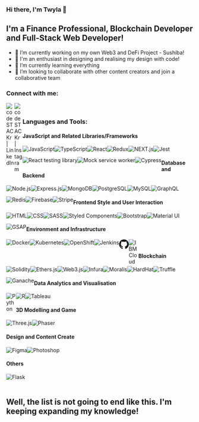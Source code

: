 ### Hi there, I'm Twyla 👋

## I'm a Finance Professional, Blockchain Developer and Full-Stack Web Developer!
- 🔭 I’m currently working on my own Web3 and DeFi Project - Sushiba!
- 🥷 I'm an enthusiast in designing and realising my design with code!
- 🌱 I’m currently learning everything
- 👯 I’m looking to collaborate with other content creators and join a collaborative team 


### Connect with me:
<a href="https://www.linkedin.com/in/weiyu-tang-297116186/" target="_blank" rel="noreferer" >
<img align="left" alt="codeSTACKr | LinkedIn" width="22px" src="https://cdn.jsdelivr.net/npm/simple-icons@v3/icons/linkedin.svg" />
</a>

<a href="https://www.instagram.com/twyla_weiyu_tang/" target="_blank" rel="noreferer" >
<img align="left" alt="codeSTACKr | Instagram" width="22px" src="https://cdn.jsdelivr.net/npm/simple-icons@v3/icons/instagram.svg" />
</a>
<br />

### Languages and Tools:
<h4>JavaScript and Related Libraries/Frameworks</h4>
<img align="left" alt="JavaScript" witdth="26" height="30" src="https://icon-library.com/images/javascript-icon-png/javascript-icon-png-23.jpg" />
<img align="left" alt="TypeScript" witdth="26" height="30" src="https://cdn-icons-png.flaticon.com/512/5968/5968381.png" />
<img align="left" alt="React" witdth="26" height="30" src="https://upload.wikimedia.org/wikipedia/commons/thumb/a/a7/React-icon.svg/1280px-React-icon.svg.png" />
<img align="left" alt="Redux" witdth="26" height="30" src="https://cdn.worldvectorlogo.com/logos/redux.svg" />
<img align="left" alt="NEXT.js" witdth="26" height="30" src="https://upload.wikimedia.org/wikipedia/commons/thumb/8/8e/Nextjs-logo.svg/800px-Nextjs-logo.svg.png" />
<img align="left" alt="Jest" witdth="26" height="30" src="https://miro.medium.com/max/300/1*veOyRtKTPeoqC_VlWNUc5Q.png" />
<img align="left" alt="React testing library" witdth="26" height="30" src="https://raw.githubusercontent.com/testing-library/react-testing-library/main/other/goat.png" />
<img align="left" alt="Mock service worker" witdth="26" height="30" src="https://miro.medium.com/max/683/1*rjhoRgHMjPb7pvv1DvLEFg.png" />
<img align="left" alt="Cypress" witdth="26" height="30" src="https://s4-recruiting.cdn.greenhouse.io/external_greenhouse_job_boards/logos/400/113/000/original/logo_landscape_(1).png?1643756332" />

<br/>

 <h4>Database and Backend</h4>
 <img align="left" alt="Node.js" witdth="26" height="30" src="https://upload.wikimedia.org/wikipedia/commons/thumb/d/d9/Node.js_logo.svg/1280px-Node.js_logo.svg.png" />
 <img align="left" alt="Express.js" witdth="26" height="30" src="https://upload.wikimedia.org/wikipedia/commons/6/64/Expressjs.png" />
  <img align="left" alt="MongoDB" witdth="26" height="30" src="https://cdn.worldvectorlogo.com/logos/mongodb-icon-1.svg" />
  <img align="left" alt="PostgreSQL" witdth="26" height="30" src="https://images.g2crowd.com/uploads/product/image/large_detail/large_detail_251be2af3ae607c45c14e816eaa1cf41/postgresql.png" />
  <img align="left" alt="MySQL" witdth="26" height="30" src="https://1000logos.net/wp-content/uploads/2020/08/MySQL-Logo.png" />
  <img align="left" alt="GraphQL" witdth="26" height="30" src="https://graphql.org/img/og-image.png" />
  <img align="left" alt="Redis" witdth="26" height="30" src="https://avatars.githubusercontent.com/u/1529926?s=200&v=4" />
  <img align="left" alt="Firebase" witdth="26" height="30" src="https://www.gstatic.com/devrel-devsite/prod/v3462c96ac67b219823d8a74cdbc490c2c319f90ecc3df183f872ce93dd06a4da/firebase/images/touchicon-180.png" />
  <img align="left" alt="Stripe" witdth="26" height="30" src="https://global-uploads.webflow.com/5ee101eb419db01a9ac4e36e/62334c4e1997f5320092b607_2560px-Stripe_Logo%2C_revised_2016.svg.png" />
  
  <br/>

<h4>Frontend Style and User Interaction </h4>
   <img align="left" alt="HTML" witdth="26" height="30" src="https://upload.wikimedia.org/wikipedia/commons/thumb/3/38/HTML5_Badge.svg/1024px-HTML5_Badge.svg.png" />
  <img align="left" alt="CSS" witdth="26" height="30" src="https://upload.wikimedia.org/wikipedia/commons/thumb/6/62/CSS3_logo.svg/240px-CSS3_logo.svg.png" />
  <img align="left" alt="SASS" witdth="26" height="30" src="https://upload.wikimedia.org/wikipedia/commons/thumb/9/96/Sass_Logo_Color.svg/1200px-Sass_Logo_Color.svg.png" />
  <img align="left" alt="Styled Components" witdth="26" height="30" src="https://raw.githubusercontent.com/styled-components/brand/master/styled-components.png" />
  <img align="left" alt="Bootstrap" witdth="26" height="30" src="https://upload.wikimedia.org/wikipedia/commons/thumb/b/b2/Bootstrap_logo.svg/512px-Bootstrap_logo.svg.png" />
  <img align="left" alt="Material UI" witdth="26" height="30" src="https://mui.com/static/logo.png" />
  <img align="left" alt="GSAP" witdth="26" height="30"
   src="https://greensock.com/uploads/monthly_2020_03/tweenmax.png.cf27916e926fbb328ff214f66b4c8429.png" />
  
 <br/>
 
 <h4>Environment and Infrastructure</h4>
 <img align="left" alt="Docker" witdth="26" height="30" src="https://www.docker.com/wp-content/uploads/2022/05/Docker_Temporary_Image_Google_Blue_1080x1080_v1.png" />
 <img align="left" alt="Kubernetes" witdth="26" height="30" src="https://d1.awsstatic.com/PAC/kuberneteslogo.eabc6359f48c8e30b7a138c18177f3fd39338e05.png" />
 <img align="left" alt="OpenShift" witdth="26" height="30" src="https://upload.wikimedia.org/wikipedia/commons/thumb/3/3a/OpenShift-LogoType.svg/1200px-OpenShift-LogoType.svg.png" />
 <img align="left" alt="Jenkins" witdth="26" height="30" src="https://miro.medium.com/max/1400/1*LOFbTP2SxXcFpM_qTsUSuw.png" />
 <img align="left" alt="GitHub" width="26" src="https://raw.githubusercontent.com/github/explore/78df643247d429f6cc873026c0622819ad797942/topics/github/github.png" />
 <img align="left" alt="IBM Cloud" width="26" src="https://upload.wikimedia.org/wikipedia/commons/thumb/2/24/IBM_Cloud_logo.png/250px-IBM_Cloud_logo.png" />
 
 <br/>
 
  <h4>Blockchain</h4>
 <img align="left" alt="Solidity" witdth="26" height="30" src="https://upload.wikimedia.org/wikipedia/commons/thumb/9/98/Solidity_logo.svg/1319px-Solidity_logo.svg.png" />
 <img align="left" alt="Ethers.js" witdth="26" height="30" src="https://21870089.fs1.hubspotusercontent-na1.net/hubfs/21870089/ethersjs.png" />
 <img align="left" alt="Web3.js" witdth="26" height="30" src="https://repository-images.githubusercontent.com/24655114/c71c5800-6a8c-11e9-9117-8ec357c9f69e" />
 <img align="left" alt="Infura" witdth="26" height="30" src="https://logovectorseek.com/wp-content/uploads/2019/11/infura-inc-logo-vector.png" />
 <img align="left" alt="Moralis" witdth="26" height="30" src="https://moralis.io/wp-content/uploads/2021/06/cropped-Moralis-Favicon-Glass.png" />
 <img align="left" alt="HardHat" witdth="26" height="30" src="https://chainstack.com/wp-content/uploads/2021/12/hardhat.png" />
 <img align="left" alt="Truffle" witdth="26" height="30" src="https://miro.medium.com/max/1200/1*HEVz67GINyCZckRkeEidYw.png" />
 <img align="left" alt="Ganache" witdth="26" height="30" src="https://i0.wp.com/www.mycryptopedia.com/wp-content/uploads/2019/11/rsz_ganachee.png?fit=563%2C307&ssl=1" />
 
 <br/>
 
 <h4>Data Analytics and Visualisation</h4>
 <img align="left" alt="Python" width="26" src="https://upload.wikimedia.org/wikipedia/commons/thumb/c/c3/Python-logo-notext.svg/1024px-Python-logo-notext.svg.png" />
 <img align="left" alt="R" witdth="26" height="30" src="https://upload.wikimedia.org/wikipedia/commons/thumb/1/1b/R_logo.svg/724px-R_logo.svg.png" />
 <img align="left" alt="Tableau" witdth="26" height="30" src="https://upload.wikimedia.org/wikipedia/commons/4/4b/Tableau_Logo.png" />
 
 <br/>
 
 <h4>3D Modelling and Game</h4>
 <img align="left" alt="Three.js" witdth="26" height="30" src="http://ingenuitysoftwarelabs.com/wp-content/uploads/2022/08/three-js-logo.png" />
 <img align="left" alt="Phaser" witdth="26" height="30" src="https://phaser.io/images/img.png" />
 
 <br/>
 
 <h4>Design and Content Create</h4>
 <img align="left" alt="Figma" witdth="26" height="30" src="https://upload.wikimedia.org/wikipedia/commons/3/33/Figma-logo.svg" />
 <img align="left" alt="Photoshop" witdth="26" height="30" src="https://cdn.pixabay.com/photo/2015/11/27/10/55/photoshop-1065296_1280.jpg" />

 <br/>
 
 
 <h4>Others</h4>
<img align="left" alt="Flask" witdth="26" height="30" src="https://seeklogo.com/images/F/flask-logo-44C507ABB7-seeklogo.com.png" />


<br><br>
## Well, the list is not going to end like this. I'm keeping expanding my knowledge!
